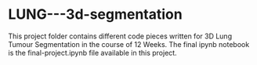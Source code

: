 # LUNG---3d-segmentation

This project folder contains different code pieces written for 3D Lung Tumour Segmentation in the course of 12 Weeks. The final ipynb notebook is the final-project.ipynb file available in this project.
